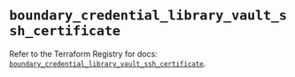 # `boundary_credential_library_vault_ssh_certificate`

Refer to the Terraform Registry for docs: [`boundary_credential_library_vault_ssh_certificate`](https://registry.terraform.io/providers/hashicorp/boundary/1.4.0/docs/resources/credential_library_vault_ssh_certificate).
